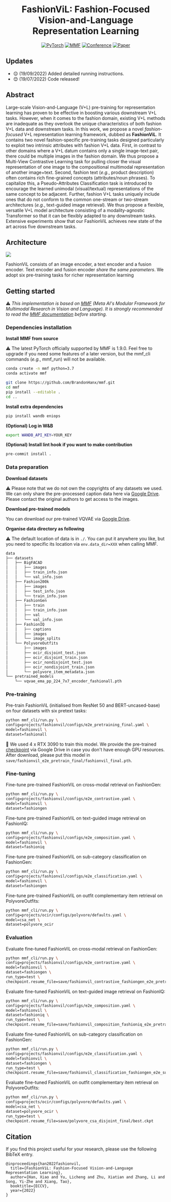 <div align="center">

# FashionViL: Fashion-Focused Vision-and-Language Representation Learning

<a href="https://pytorch.org/get-started/locally/"><img alt="PyTorch" src="https://img.shields.io/badge/PyTorch-ee4c2c?logo=pytorch&logoColor=white"></a>
<a href="https://mmf.sh/"><img alt="MMF" src="https://img.shields.io/badge/MMF-0054a6?logo=meta&logoColor=white"></a>
[![Conference](http://img.shields.io/badge/ECCV-2022-4b44ce.svg)](https://eccv2022.ecva.net/)
[![Paper](http://img.shields.io/badge/paper-arxiv.2207.08150-B31B1B.svg)](https://arxiv.org/abs/2207.08150)

</div>

## Updates

- :relieved: (19/09/2022) Added detailed running instructions.
- :blush: (19/07/2022) Code released!

## Abstract

Large-scale Vision-and-Language (V+L) pre-training for representation learning has proven to be effective in boosting various downstream V+L tasks. However, when it comes to the fashion domain, existing V+L methods are inadequate as they overlook the unique characteristics of both fashion V+L data and downstream tasks.  In this work, we propose a novel *fashion-focused* V+L representation learning framework, dubbed as **FashionViL**. It contains two novel fashion-specific pre-training tasks designed particularly to exploit two intrinsic attributes with fashion V+L data.
First, in contrast to other domains where a V+L datum contains only a single image-text pair, there could be multiple images in the fashion domain.  We thus propose a Multi-View Contrastive Learning task for pulling closer the visual representation of one image to the compositional multimodal representation of another image+text. Second, fashion text (*e.g.*, product description) often contains rich fine-grained concepts (attributes/noun phrases). To capitalize this, a Pseudo-Attributes Classification task is introduced to encourage the learned unimodal (visual/textual) representations of the same concept to be adjacent. Further, fashion V+L tasks uniquely include ones that do not conform to the common one-stream or two-stream architectures (*e.g.*, text-guided image retrieval). We thus propose a flexible, versatile V+L model architecture consisting of a modality-agnostic Transformer so that it can be flexibly adapted to any downstream tasks.
Extensive experiments show that our FashionViL achieves new state of the art across five downstream tasks.

## Architecture

![](/home/xh00414/Codes/mmf/assests/architecture.png)

FashionViL consists of an image encoder, a text encoder and a fusion encoder. Text encoder and fusion encoder *share the same parameters*. We adopt six pre-training tasks for richer representation learning

## Getting started

:warning: *This implementation is based on [MMF](https://mmf.sh) (Meta AI's Modular Framework for Multimodal Research in Vision and Language). It is strongly recommended to read the [MMF documentation](https://mmf.sh/docs) before starting.*

### Dependencies installation

**Install MMF from source**

:warning: The latest PyTorch officially supported by MMF is 1.9.0. Feel free to upgrade if you need some features of a later version, but the mmf_cli commands (*e.g.*, mmf_run) will not be available.

```bash
conda create -n mmf python=3.7
conda activate mmf

git clone https://github.com/BrandonHanx/mmf.git
cd mmf
pip install --editable .
cd ..
```

**Install extra dependencies**

```bash
pip install wandb eniops
```

**(Optional) Log in W&B**

```bash
export WANDB_API_KEY=YOUR_KEY
```

**(Optional) Install lint hook if you want to make contribution**

```bash
pre-commit install .
```

### Data preparation

**Download datasets**

:warning: Please note that we do not own the copyrights of any datasets we used. We can only share the pre-processed caption data here via [Google Drive](https://drive.google.com/drive/folders/1rmSfvKcTvVLugBWFNFtIDZuQwRPGr87U?usp=sharing). Please contact the original authors to get access to the images.

**Download pre-trained models**

You can download our pre-trained VQVAE via [Google Drive](https://drive.google.com/file/d/11QKoXEG1NeFqUyLg4kOjkJTgQsiYHpdu/view?usp=sharing).

**Organise data directory as following**

:warning: The default location of data is in `./`. You can put it anywhere you like, but you need to specific its location via `env.data_dir=XXX` when calling MMF.

```bash
data
├── datasets
│   ├── BigFACAD
│   │   ├── images
│   │   ├── train_info.json
│   │   └── val_info.json
│   ├── Fashion200k
│   │   ├── images
│   │   ├── test_info.json
│   │   └── train_info.json
│   ├── FashionGen
│   │   ├── train
│   │   ├── train_info.json
│   │   ├── val
│   │   └── val_info.json
│   ├── FashionIQ
│   │   ├── captions
│   │   ├── images
│   │   └── image_splits
│   └── PolyvoreOutfits
│       ├── images
│       ├── ocir_disjoint_test.json
│       ├── ocir_disjoint_train.json
│       ├── ocir_nondisjoint_test.json
│       ├── ocir_nondisjoint_train.json
│       └── polyvore_item_metadata.json
└── pretrained_models
    └── vqvae_ema_pp_224_7x7_encoder_fashionall.pth
```

### Pre-training

Pre-train FashionViL (initialised from ResNet 50 and BERT-uncased-base) on four datasets with six pretext tasks:

```bash
python mmf_cli/run.py \
config=projects/fashionvil/configs/e2e_pretraining_final.yaml \
model=fashionvil \
dataset=fashionall
```

:star2: We used 4 x RTX 3090 to train this model. We provide the pre-trained [checkpoint](https://drive.google.com/file/d/1G_RyxQNbmkQDN6xUjP-IH2D22jW8bPz3/view?usp=sharing) via Google Drive in case you don't have enough GPU resources. After download, please put this model in `save/fashionvil_e2e_pretrain_final/fashionvil_final.pth`.

### Fine-tuning

Fine-tune pre-trained FashionViL on cross-modal retrieval on FashionGen:

```bash
python mmf_cli/run.py \
config=projects/fashionvil/configs/e2e_contrastive.yaml \
model=fashionvil \
dataset=fashiongen
```

Fine-tune pre-trained FashionViL on text-guided image retrieval on FashionIQ:

```bash
python mmf_cli/run.py \
config=projects/fashionvil/configs/e2e_composition.yaml \
model=fashionvil \
dataset=fashioniq
```

Fine-tune pre-trained FashionViL on sub-category classification on FashionGen:

```bash
python mmf_cli/run.py \
config=projects/fashionvil/configs/e2e_classification.yaml \
model=fashionvil \
dataset=fashiongen
```

Fine-tune pre-trained FashionViL on outfit complementary item retrieval on PolyvoreOutfits:

```bash
python mmf_cli/run.py \
config=projects/ocir/configs/polyvore/defaults.yaml \
model=csa_net \
dataset=polyvore_ocir
```


### Evaluation

Evaluate fine-tuned FashionViL on cross-modal retrieval on FashionGen:

```bash
python mmf_cli/run.py \
config=projects/fashionvil/configs/e2e_contrastive.yaml \
model=fashionvil \
dataset=fashiongen \
run_type=test \
checkpoint.resume_file=save/fashionvil_contrastive_fashiongen_e2e_pretrain_final/best.ckpt
```

Evaluate fine-tuned FashionViL on text-guided image retrieval on FashionIQ:

```bash
python mmf_cli/run.py \
config=projects/fashionvil/configs/e2e_composition.yaml \
model=fashionvil \
dataset=fashioniq \
run_type=test \
checkpoint.resume_file=save/fashionvil_composition_fashioniq_e2e_pretrain_final/best.ckpt
```

Evaluate fine-tuned FashionViL on sub-category classification on FashionGen:

```bash
python mmf_cli/run.py \
config=projects/fashionvil/configs/e2e_classification.yaml \
model=fashionvil \
dataset=fashiongen \
run_type=test \
checkpoint.resume_file=save/fashionvil_classification_fashiongen_e2e_sub/best.ckpt
```

Evaluate fine-tuned FashionViL on outfit complementary item retrieval on PolyvoreOutfits:

```bash
python mmf_cli/run.py \
config=projects/ocir/configs/polyvore/defaults.yaml \
model=csa_net \
dataset=polyvore_ocir \
run_type=test \
checkpoint.resume_file=save/polyvore_csa_disjoint_final/best.ckpt
```

## Citation

If you find this project useful for your research, please use the following BibTeX entry.

```
@inproceedings{han2022fashionvil,
  title={FashionViL: Fashion-Focused Vision-and-Language Representation Learning},
  author={Han, Xiao and Yu, Licheng and Zhu, Xiatian and Zhang, Li and Song, Yi-Zhe and Xiang, Tao},
  booktitle={ECCV},
  year={2022}
}
```
